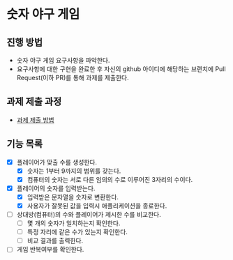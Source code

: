 # 숫자 야구 게임
## 진행 방법
* 숫자 야구 게임 요구사항을 파악한다.
* 요구사항에 대한 구현을 완료한 후 자신의 github 아이디에 해당하는 브랜치에 Pull Request(이하 PR)를 통해 과제를 제출한다.

## 과제 제출 과정
* [과제 제출 방법](https://github.com/next-step/nextstep-docs/tree/master/precourse)

## 기능 목록
* [x] 플레이어가 맞출 수를 생성한다.
  * [x] 숫자는 1부터 9까지의 범위를 갖는다.
  * [x] 컴퓨터의 숫자는 서로 다른 임의의 수로 이루어진 3자리의 수이다.
* [x] 플레이어의 숫자를 입력받는다.
  * [x] 입력받은 문자열을 숫자로 변환한다.
  * [x] 사용자가 잘못된 값을 입력시 애플리케이션을 종료한다.
* [ ] 상대방(컴퓨터)의 수와 플레이어가 제시한 수를 비교한다.
  * [ ] 몇 개의 숫자가 일치하는지 확인한다.
  * [ ] 특정 자리에 같은 수가 있는지 확인한다.
  * [ ] 비교 결과를 출력한다.
* [ ] 게임 반복여부를 확인한다.